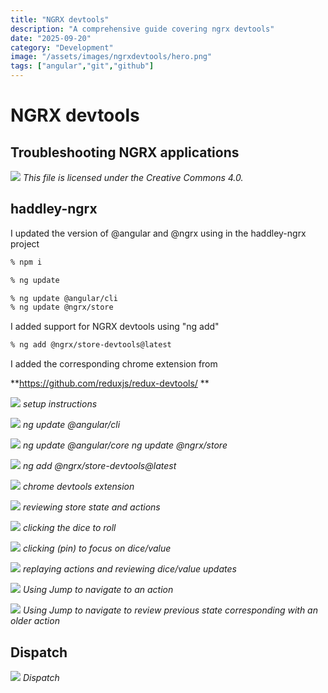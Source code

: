 ```yaml
---
title: "NGRX devtools"
description: "A comprehensive guide covering ngrx devtools"
date: "2025-09-20"
category: "Development"
image: "/assets/images/ngrxdevtools/hero.png"
tags: ["angular","git","github"]
---
```


# NGRX devtools

## Troubleshooting NGRX applications

![](/assets/images/ngrxdevtools/ngrx.svg)
*This file is licensed under the Creative Commons 4.0.*


## haddley-ngrx

I updated the version of @angular and @ngrx using in the haddley-ngrx project

```bash
% npm i

% ng update

% ng update @angular/cli
% ng update @ngrx/store

```

I added support for NGRX devtools using "ng add"

```bash
% ng add @ngrx/store-devtools@latest
```

I added the corresponding chrome extension from

**https://github.com/reduxjs/redux-devtools/
**

![](/assets/images/ngrxdevtools/screen-shot-2023-01-25-at-1.02.21-pm-1380x1013.png)
*setup instructions*

![](/assets/images/ngrxdevtools/screen-shot-2023-01-25-at-1.50.27-pm-1822x1047.png)
*ng update @angular/cli*

![](/assets/images/ngrxdevtools/screen-shot-2023-01-25-at-1.52.17-pm-1822x1056.png)
*ng update @angular/core ng update @ngrx/store*

![](/assets/images/ngrxdevtools/screen-shot-2023-01-25-at-1.53.07-pm-1822x308.png)
*ng add @ngrx/store-devtools@latest*

![](/assets/images/ngrxdevtools/screen-shot-2023-01-25-at-1.58.00-pm-1822x1078.png)
*chrome devtools extension*

![](/assets/images/ngrxdevtools/screen-shot-2023-01-25-at-2.01.37-pm-1822x858.png)
*reviewing store state and actions*

![](/assets/images/ngrxdevtools/screen-shot-2023-01-25-at-2.01.56-pm-1822x788.png)
*clicking the dice to roll*

![](/assets/images/ngrxdevtools/screen-shot-2023-01-25-at-2.03.03-pm-1822x855.png)
*clicking (pin) to focus on dice/value*

![](/assets/images/ngrxdevtools/screen-shot-2023-01-25-at-2.03.33-pm-1822x847.png)
*replaying actions and reviewing dice/value updates*

![](/assets/images/ngrxdevtools/screen-shot-2023-01-25-at-2.03.52-pm-1822x787.png)
*Using Jump to navigate to an action*

![](/assets/images/ngrxdevtools/screen-shot-2023-01-25-at-2.04.27-pm-1822x792.png)
*Using Jump to navigate to review previous state corresponding with an older action*


## Dispatch

![](/assets/images/ngrxdevtools/screen-shot-2023-02-05-at-9.56.59-am-1836x1040.png)
*Dispatch*
